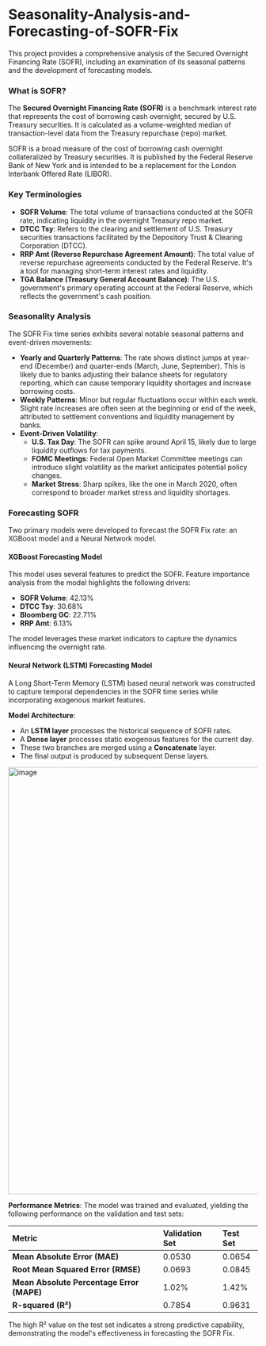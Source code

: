 # Seasonality-Analysis-and-Forecasting-of-SOFR-Fix
This project provides a comprehensive analysis of the Secured Overnight Financing Rate (SOFR), including an examination of its seasonal patterns and the development of forecasting models.

### What is SOFR?

The **Secured Overnight Financing Rate (SOFR)** is a benchmark interest rate that represents the cost of borrowing cash overnight, secured by U.S. Treasury securities. It is calculated as a volume-weighted median of transaction-level data from the Treasury repurchase (repo) market.

SOFR is a broad measure of the cost of borrowing cash overnight collateralized by Treasury securities. It is published by the Federal Reserve Bank of New York and is intended to be a replacement for the London Interbank Offered Rate (LIBOR).

### Key Terminologies

*   **SOFR Volume**: The total volume of transactions conducted at the SOFR rate, indicating liquidity in the overnight Treasury repo market.
*   **DTCC Tsy**: Refers to the clearing and settlement of U.S. Treasury securities transactions facilitated by the Depository Trust & Clearing Corporation (DTCC).
*   **RRP Amt (Reverse Repurchase Agreement Amount)**: The total value of reverse repurchase agreements conducted by the Federal Reserve. It's a tool for managing short-term interest rates and liquidity.
*   **TGA Balance (Treasury General Account Balance)**: The U.S. government's primary operating account at the Federal Reserve, which reflects the government's cash position.

### Seasonality Analysis

The SOFR Fix time series exhibits several notable seasonal patterns and event-driven movements:

*   **Yearly and Quarterly Patterns**: The rate shows distinct jumps at year-end (December) and quarter-ends (March, June, September). This is likely due to banks adjusting their balance sheets for regulatory reporting, which can cause temporary liquidity shortages and increase borrowing costs.
*   **Weekly Patterns**: Minor but regular fluctuations occur within each week. Slight rate increases are often seen at the beginning or end of the week, attributed to settlement conventions and liquidity management by banks.
*   **Event-Driven Volatility**:
    *   **U.S. Tax Day**: The SOFR can spike around April 15, likely due to large liquidity outflows for tax payments.
    *   **FOMC Meetings**: Federal Open Market Committee meetings can introduce slight volatility as the market anticipates potential policy changes.
    *   **Market Stress**: Sharp spikes, like the one in March 2020, often correspond to broader market stress and liquidity shortages.

### Forecasting SOFR

Two primary models were developed to forecast the SOFR Fix rate: an XGBoost model and a Neural Network model.

#### XGBoost Forecasting Model

This model uses several features to predict the SOFR. Feature importance analysis from the model highlights the following drivers:
*   **SOFR Volume**: 42.13%
*   **DTCC Tsy**: 30.68%
*   **Bloomberg GC**: 22.71%
*   **RRP Amt**: 6.13%

The model leverages these market indicators to capture the dynamics influencing the overnight rate.

#### Neural Network (LSTM) Forecasting Model

A Long Short-Term Memory (LSTM) based neural network was constructed to capture temporal dependencies in the SOFR time series while incorporating exogenous market features.

**Model Architecture**:
*   An **LSTM layer** processes the historical sequence of SOFR rates.
*   A **Dense layer** processes static exogenous features for the current day.
*   These two branches are merged using a **Concatenate** layer.
*   The final output is produced by subsequent Dense layers.

  <img width="1670" height="862" alt="image" src="https://github.com/user-attachments/assets/3d960057-7a96-422c-946b-ed3eba677478" />


**Performance Metrics**:
The model was trained and evaluated, yielding the following performance on the validation and test sets:

| Metric | Validation Set | Test Set |
| :--- | :--- | :--- |
| **Mean Absolute Error (MAE)** | 0.0530 | 0.0654 |
| **Root Mean Squared Error (RMSE)** | 0.0693 | 0.0845 |
| **Mean Absolute Percentage Error (MAPE)** | 1.02% | 1.42% |
| **R-squared (R²)** | 0.7854 | 0.9631 |

The high R² value on the test set indicates a strong predictive capability, demonstrating the model's effectiveness in forecasting the SOFR Fix.
